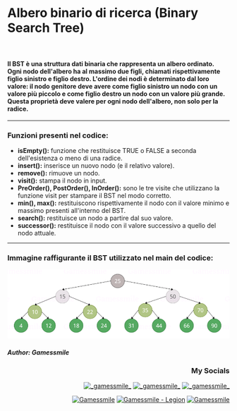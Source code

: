 <html>
  <h1>Albero binario di ricerca (Binary Search Tree)</h1>
  <br>

  <h4>Il BST è una struttura dati binaria che rappresenta un albero ordinato. Ogni nodo dell'albero ha al massimo due figli, chiamati rispettivamente figlio sinistro e figlio destro. L'ordine dei nodi è determinato dal loro valore: il nodo genitore deve avere come figlio sinistro un nodo con un valore più piccolo e come figlio destro un nodo con un valore più grande. Questa proprietà deve valere per ogni nodo dell'albero, non solo per la radice.</h4>

  <hr>
  <h3>Funzioni presenti nel codice:</h3>
  <ul>
    <li><strong>isEmpty():</strong> funzione che restituisce TRUE o FALSE a seconda dell'esistenza o meno di una radice.</li>
    <li><strong>insert():</strong> inserisce un nuovo nodo (e il relativo valore).</li>
    <li><strong>remove():</strong> rimuove un nodo.</li>
    <li><strong>visit():</strong> stampa il nodo in input.</li>
    <li><strong>PreOrder(), PostOrder(), InOrder():</strong> sono le tre visite che utilizzano la funzione visit per stampare il BST nel modo corretto.</li>
    <li><strong>min(), max():</strong> restituiscono rispettivamente il nodo con il valore minimo e massimo presenti all'interno del BST.</li>
    <li><strong>search():</strong> restituisce un nodo a partire dal suo valore.</li>
    <li><strong>successor():</strong> restituisce il nodo con il valore successivo a quello del nodo attuale.</li>
  </ul>
  <hr>

  <h3>Immagine raffigurante il BST utilizzato nel main del codice:</h3>
  
  ![BST_used_in_the_example](BST_used_in_the_example.png)


<h4 align="left"><i>Author: Gamessmile</i></h4>
<h3 align="right">My Socials</h3>
<p align="right">
<a href="https://instagram.com/_gamessmile_" target="blank"><img align=center" src="https://cdn.icon-icons.com/icons2/1753/PNG/512/iconfinder-social-media-applications-3instagram-4102579_113804.png" alt="_gamessmile_" height="40" width"50" /></a>
<a href="https://www.youtube.com/channel/UCNpOZ-9ZIvM6wcIyBqYyIdQ" target="blank"><img align=center" src="https://cdn.icon-icons.com/icons2/1211/PNG/512/1491579609-yumminkysocialmedia08_83079.png" alt="_gamessmile_" height="40" width"50" /></a>
<a href="https://tiktok.com/@_gamessmile_" target="blank"><img align=center" src="https://cdn.icon-icons.com/icons2/2864/PNG/512/tiktok_logo_icon_181737.png" alt="_gamessmile_" height="40" width"50" /></a>
</p>
<p align="right">
<a href="https://steamcommunity.com/id/iocomando/" target="blank"><img align=center" src="https://cdn.icon-icons.com/icons2/2108/PNG/512/steam_icon_130822.png" alt="Gamessmile" height="40" width"50" /></a>
<a href="https://discord.com/users/327529848941576194" target="blank"><img align=center" src="https://cdn.icon-icons.com/icons2/2108/PNG/512/discord_icon_130958.png" alt="Gamessmile - Legion" height="40" width"50" /></a>
<a href="https://t.me/Gamessmile" target="blank"><img align=center" src="https://cdn.icon-icons.com/icons2/2108/PNG/512/telegram_icon_130816.png" alt="Gamessmile" height="40" width"50" /></a>
</p>
</html>
